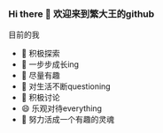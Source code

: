 ### Hi there 👋 欢迎来到繁大王的github

<!--
** 冲鸭！
-->

目前的我

- 🔭 积极探索
- 🌱 一步步成长ing
- 👯 尽量有趣
- 🤔 对生活不断questioning
- 💬 积极讨论
- 😄 乐观对待everything
- 💃 努力活成一个有趣的灵魂
